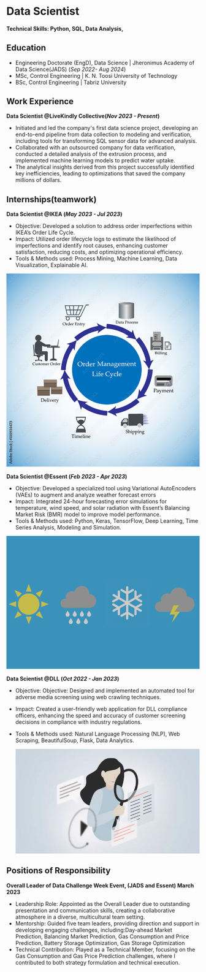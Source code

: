 # Data Scientist

#### Technical Skills: Python, SQL, Data Analysis, 

## Education
- Engineering Doctorate (EngD), Data Science  | Jheronimus Academy of Data Science(JADS) (_Sep 2022- Aug 2024_)
- MSc, Control Engineering | K. N. Toosi University of Technology
- BSc, Control Engineering | Tabriz University 

## Work Experience
**Data Scientist @LiveKindly Collective(_Nov 2023 - Present_)**
- Initiated and led the company's first data science project, developing an end-to-end pipeline from data collection to modeling and verification, including tools for transforming SQL sensor data for advanced analysis.
- Collaborated with an outsourced company for data verification, conducted a detailed analysis of the extrusion process, and implemented machine learning models to predict water uptake.
- The analytical insights derived from this project successfully identified key inefficiencies, leading to optimizations that saved the company millions of dollars.


## Internships(teamwork)
**Data Scientist @IKEA (_May 2023 - Jul 2023_)**
- Objective: Developed a solution to address order imperfections within IKEA’s Order Life Cycle.
- Impact: Utilized order lifecycle logs to estimate the likelihood of imperfections and identify root causes, enhancing customer
satisfaction, reducing costs, and optimizing operational efficiency.
- Tools & Methods used: Process Mining, Machine Learning, Data Visualization, Explainable AI.

![EEG Band Discovery](/assets/ikea.jpg)


**Data Scientist @Essent (_Feb 2023 - Apr 2023_)**
- Objective: Developed a specialized tool using Variational AutoEncoders (VAEs) to augment and analyze weather forecast errors
- Impact: Integrated 24-hour forecasting error simulations for temperature, wind speed, and solar radiation with Essent’s Balancing
Market Risk (BMR) model to improve model performance.
- Tools & Methods used: Python, Keras, TensorFlow, Deep Learning, Time Series Analysis, Modeling and Simulation.

![EEG Band Discovery](/assets/essent.JPG)


**Data Scientist @DLL (_Oct 2022 - Jan 2023_)**
- Objective: Objective: Designed and implemented an automated tool for adverse media screening using web crawling techniques.
- Impact: Created a user-friendly web application for DLL compliance officers, enhancing the speed and accuracy of customer
screening decisions in compliance with industry regulations.
- Tools & Methods used: Natural Language Processing (NLP), Web Scraping, BeautifulSoup, Flask, Data Analytics.

  ![EEG Band Discovery](/assets/dll.JPG)




## Positions of Responsibility
**Overall Leader of Data Challenge Week Event, (JADS and Essent) March 2023**
- Leadership Role: Appointed as the Overall Leader due to outstanding presentation and communication skills, creating a
collaborative atmosphere in a diverse, multicultural team setting.
- Mentorship: Guided five team leaders, providing direction and support in developing engaging challenges, including:Day-ahead
Market Prediction, Balancing Market Prediction, Gas Consumption and Price Prediction, Battery Storage Optimization, Gas
Storage Optimization
- Technical Contribution: Played as a Technical Member, focusing on the Gas Consumption and Gas Price Prediction challenges,
where I contributed to both strategy formulation and technical execution.
